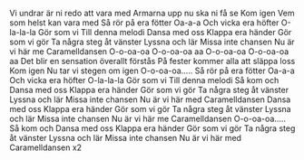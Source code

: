 Vi undrar är ni redo att vara med
Armarna upp nu ska ni få se
Kom igen
Vem som helst kan vara med
Så rör på era fötter
Oa-a-a
Och vicka era höfter
O-la-la-la
Gör som vi
Till denna melodi
Dansa med oss
Klappa era händer
Gör som vi gör
Ta några steg åt vänster
Lyssna och lär
Missa inte chansen
Nu är vi här me
Caramelldansen
O-o-oa-oa
O-o-oa-oa aa
O-o-oa-oa
O-o-oa-oa aa
Det blir en sensation överallt förstås
På fester kommer alla att släppa loss
Kom igen
Nu tar vi stegen om igen
O-o-oa-oa.....
Så rör på era fötter
Oa-a-a
Och vicka era höfter
O-la-la-la
Gör som vi
Till denna melodi
Så kom och
Dansa med oss
Klappa era händer
Gör som vi gör
Ta några steg åt vänster
Lyssna och lär
Missa inte chansen
Nu är vi här med
Caramelldansen
Dansa med oss
Klappa era händer
Gör som vi gör
Ta några steg åt vänster
Lyssna och lär
Missa inte chansen
Nu är vi här me
Caramelldansen
O-o-oa-oa.....
Så kom och
Dansa med oss
Klappa era händer
Gör som vi gör
Ta några steg åt vänster
Lyssna och lär
Missa inte chansen
Nu är vi här med
Caramelldansen
x2